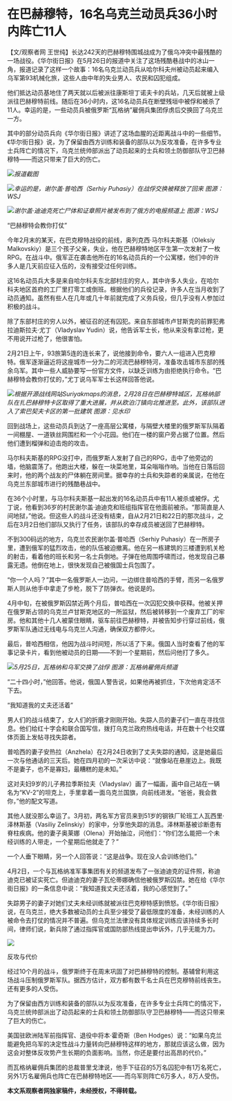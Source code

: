 # 在巴赫穆特，16名乌克兰动员兵36小时内阵亡11人

【文/观察者网
王世纯】长达242天的巴赫穆特围城战成为了俄乌冲突中最残酷的一场战役。《华尔街日报》在5月26日的报道中关注了这场残酷巷战中的冰山一角，报道记录了这样一个故事：16名乌克兰动员兵从哈尔科夫州被动员起来编入乌军第93机械化旅，这些人由中年的失业男人、农民和囚犯组成。

他们抵达动员基地住了两天就以后被派往康斯坦丁诺夫卡的兵站，几天后就被上级派往巴赫穆特前线。随后在36小时内，这16名动员兵在断壁残垣中被俘和被杀了11人。幸运的是，一些动员兵被俄罗斯“瓦格纳”雇佣兵集团俘虏后交换回了乌克兰一方。

其中的部分动员兵向《华尔街日报》讲述了这场血腥的近距离战斗中的一些细节。《华尔街日报》说，为了保留由西方训练和装备的部队以为反攻准备，在许多专业士兵阵亡的情况下，乌克兰统帅部派出了动员起来的士兵和领土防御部队守卫巴赫穆特——而这只带来了巨大的伤亡。

![](https://inews.gtimg.com/newsapp_bt/0/15800260740/1000)_报道截图_

![](https://inews.gtimg.com/newsapp_bt/0/15800260741/1000)_幸运的是，谢尔盖·普哈西（Serhiy
Puhasiy）在战俘交换被释放了回来 图源：WSJ_

![](https://inews.gtimg.com/newsapp_bt/0/15800260754/1000)_谢尔盖·迪迪克死亡尸体和证章照片被发布到了俄方的电报频道上
图源：WSJ_

“巴赫穆特会教你打仗”

今年2月末的某天，在巴克穆特战役的前线，奥列克西·马尔科夫斯基（Oleksiy
Malkovskiy）是三个孩子父亲，失业，他在巴赫穆特地区平生第一次发射了一枚RPG。在战斗中。俄军正在袭击他所在的16名动员兵的一个公寓楼，他们中的许多人是几天前应征入伍的，没有接受过任何训练。

这16名动员兵大多是来自哈尔科夫东北部村庄的穷人，其中许多人失业，在哈尔科夫地区首府的工厂里打零工或倒班。根据他们的兵役记录，许多人在当月收到了动员通知。虽然有些人在几年或几十年前就完成了义务兵役，但几乎没有人参加过积极的战斗。

除了东部村庄的穷人以外，被征召的还有囚犯。来自东部城市卢甘斯克的前罪犯弗拉迪斯拉夫·尤丁（Vladyslav
Yudin）说，他告诉军士长，他从来没有拿过枪，更不用说开过枪了，他很害怕。

2月21日上午，93旅第5连的连长来了，说他接到命令，要六人一组进入巴克穆特。俄军逐渐逼近将这座城市一分为二的河流巴赫穆特河，准备攻击城市东部的残余乌军。其中一些人威胁要写一份官方文件，以缺乏训练为由拒绝执行命令。“巴赫穆特会教你打仗的，”尤丁说乌军军士长这样回答他说。

![](https://inews.gtimg.com/newsapp_bt/0/15800260764/1000)_根据开源战线网站Suriyakmaps的消息，2月28日在巴赫穆特城区，瓦格纳部队在扎巴赫穆特卡区取得了重大进展，并从欧泊汀镇向北推进至。此外，该部队进入了索巴契夫卡区的第一批建筑
图源：见水印_

回到战场上，这些动员兵到达了一座高层公寓楼，与隔壁大楼里的俄罗斯军队隔着一间棚屋、一道铁丝网围栏和一个小花园。他们在一楼的窗户旁占据了位置。然后他们遭到榴弹和迫击炮的攻击。

马尔科夫斯基的RPG没打中，而俄罗斯人发射了自己的RPG，击中了他旁边的墙，他脑震荡了。他跑出大楼，躲在一块菜地里，耳朵嗡嗡作响。当他在日落后回来时，他的两个战友的尸体躺在房间里。据幸存的士兵和失踪者的亲属说，在他在乌克兰东部城市进行的残酷巷战中。

在36个小时里，与马尔科夫斯基一起出发的16名动员兵中有11人被杀或被俘。尤丁说，他看到36岁的村民谢尔盖·迪迪克和班组指挥官在他面前被杀。“那简直是人间地狱，”他说。但这些人的战斗还没有结束，自从2月21日和22日的那次战斗，之后在3月2日他们部队又执行了任务，该部队的幸存成员被送回了巴赫穆特。

不到300码远的地方，乌克兰农民谢尔盖·普哈西（Serhiy
Puhasiy）在一所房子里，遭到俄军的猛烈攻击，他的队伍被迫撤离。他在另一栋建筑的三楼遭到机关枪的射击，看着他的班长和另一名士兵倒地。子弹在他周围呼啸而过，他发现自己暴露无遗。他倒在地上，很快发现自己被俄国士兵包围了。

“你一个人吗？”其中一名俄罗斯人一边问，一边绑住普哈西的手臂，而另一名俄罗斯人则从他手中拿走了步枪，脱下了防弹衣。他说是的。

4月中旬，在被俄罗斯囚禁近两个月后，普哈西在一次囚犯交换中获释。他被关押在俄罗斯占领的乌克兰卢甘斯克地区的一所监狱，然后被转移到一个废弃工厂的牢房。他和其他十几人被蒙住眼睛，驱车前往巴赫穆特，并被告知步行穿过前线，俄罗斯军队通过无线电与乌克兰人沟通，确保双方都停火。

最后，普哈西相信，他因为战斗时间短，所以活了下来。俄国人当时查看了他的军事记录卡片，看到他被动员的日期——不到一个星期前，然后问他打了多久。

![](https://inews.gtimg.com/newsapp_bt/0/15800260767/1000)_5月25日，瓦格纳和乌军交换了战俘
图源：瓦格纳雇佣兵频道_

“二十四小时，”他回答。他说，俄国人警告说，如果他再被抓住，下次他肯定活不下去。

“我知道我的丈夫还活着”

男人们的战斗结束了，女人们的折磨才刚刚开始。失踪人员的妻子们一直在寻找信息。他们给红十字会和联合国写信，拨打乌克兰政府热线电话，并在数十个社交媒体页面上发帖寻找失踪者。

普哈西的妻子安热拉（Anzhela）在2月24日收到了丈夫失踪的通知，这是她最后一次与他通话的三天后。她在四月初的一次采访中说：“就像站在悬崖边上。我既不是妻子，也不是寡妇，最糟糕的是未知。”

这对夫妇9岁的儿子弗拉季斯拉夫（Vladyslav）画了一幅画，画中自己站在一辆名为“KV-2”的坦克上，手里拿着一面乌克兰国旗，向前线进发。“爸爸，我会救你，”他的配文写道。

其他人就没那么幸运了。3月初，两名军方官员来到51岁的钢铁厂轮班工人瓦西里·泽林斯基（Vasiliy
Zelinskiy）的家中，分享他失踪的消息。泽林斯基被诊断患有脊柱疾病。他的妻子奥莱娜（Olena）开始抽泣，问他们：“你们怎么能把一个未经训练的人带走，一个星期后他就走了？”

一个人垂下眼睛，另一个人回答说：“这是战争。现在没人会训练他们。”

4月2日，一个与瓦格纳准军事集团有关的频道发布了一张迪迪克的证件照，称迪迪克已被证实死亡。但迪迪克的妻子瓦伦蒂娜确信他被俄罗斯囚禁。她在给《华尔街日报》的一条信息中说：“我知道我丈夫还活着，我的心感觉到了。”

失踪男子的妻子对她们丈夫未经训练就被派往巴克穆特感到愤怒。《华尔街日报》说，在乌克兰，绝大多数被动员的士兵至少接受了最低限度的准备，未经训练的人被命令去打仗的情况并不普遍。但乌克兰法律没有具体规定训练应该持续多长时间，律师们说，新兵除了通过指挥官或国防部热线提出申诉外，几乎无能为力。

![](https://inews.gtimg.com/newsapp_bt/0/15800260768/1000)

反攻与代价

经过10个月的战斗，俄罗斯终于在周末巩固了对巴赫穆特的控制。基辅曾利用这场战斗压制俄罗斯军队。据西方估计，双方都有数千名士兵在巴克穆特前线丧生。还有更多的人受伤。

为了保留由西方训练和装备的部队以为反攻准备，在许多专业士兵阵亡的情况下，乌克兰统帅部派出了动员起来的士兵和领土防御部队守卫巴赫穆特——而这只带来了巨大的伤亡。

美国驻欧洲陆军前指挥官、退役中将本·霍奇斯（Ben
Hodges）说：“如果乌克兰能避免把乌军的决定性战斗力量转向巴赫穆特这样的地方，那就应该这么做，因为这会对整体反攻势产生长期的负面影响。当然，你还是要付出高昂的代价。”

而瓦格纳雇佣兵集团的总裁普里戈津说，他手下征召的5万名囚犯中有1万名死亡，另外1万名雇佣兵也阵亡在巴赫穆特地区——而乌军则阵亡6万多人，8万人受伤。

**本文系观察者网独家稿件，未经授权，不得转载。**

